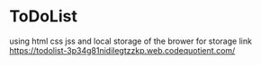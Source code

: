 # ToDoList
using html css jss
and local storage of the brower for storage
link https://todolist-3p34g81nidilegtzzkp.web.codequotient.com/
